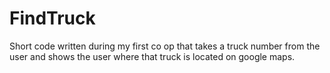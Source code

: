 # FindTruck
Short code written during my first co op that takes a truck number from the user and shows the user where that truck is located on google maps.
